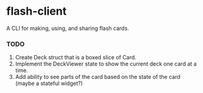 # flash-client

 A CLI for making, using, and sharing flash cards.

 ### TODO
 
1. Create Deck struct that is a boxed slice of Card. 
2. Implement the DeckViewer state to show the current deck one card at a time.
3. Add ability to see parts of the card based on the state of the card (maybe a stateful widget?)
